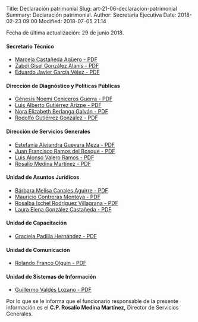 Title: Declaración patrimonial
Slug: art-21-06-declaracion-patrimonial
Summary: Declaración patrimonial.
Author: Secretaría Ejecutiva
Date: 2018-02-23 09:00
Modified: 2018-07-05 21:14


Fecha de última actualización: 29 de junio 2018.

#### Secretario Técnico

* [Marcela Castañeda Agüero - PDF](version-publica-de-la-declaracion-anual-mca.pdf)
* [Zabdi Gisel González Alanís - PDF](version-publica-de-la-declaracion-anual-zgga.pdf)
* [Eduardo Javier García Vélez - PDF](version-publica-de-la-declaracion-anual-ejgv.pdf)

#### Dirección de Diagnóstico y Políticas Públicas

* [Génesis Noemí Ceniceros Guerra - PDF](version-publica-de-la-declaracion-anual-gncg.pdf)
* [Luis Alberto Gutiérrez Arizpe - PDF](version-publica-de-la-declaracion-anual-laga.pdf)
* [Nora Elizabeth Berlanga Galván - PDF](version-publica-de-la-declaracion-anual-nebg.pdf)
* [Rodolfo Gutiérrez González - PDF](version-publica-de-la-declaracion-anual-rgg.pdf)

#### Dirección de Servicios Generales

* [Estefanía Alejandra Guevara Meza - PDF](version-publica-de-la-declaracion-anual-eagm.pdf)
* [Juan Francisco Ramos del Bosque - PDF](version-publica-de-la-declaracion-anual-jfrb.pdf)
* [Luis Alonso Valero Ramos - PDF](version-publica-de-la-declaracion-anual-lavr.pdf)
* [Rosalío Medina Martínez - PDF](version-publica-de-la-declaracion-anual-rmm.pdf)

#### Unidad de Asuntos Jurídicos

* [Bárbara Melisa Canales Aguirre - PDF](version-publica-de-la-declaracion-anual-bmca.pdf)
* [Mauricio Contreras Montoya - PDF](version-publica-de-la-declaracion-anual-mcm.pdf)
* [Rosalba Ixchel Rodríguez Villagrana - PDF](version-publica-de-la-declaracion-anual-rirv.pdf)
* [Laura Elena González Castañeda - PDF](version-publica-de-la-declaracion-anual-legc.pdf)

#### Unidad de Capacitación

* [Graciela Padilla Hernández - PDF](version-publica-de-la-declaracion-anual-gph.pdf)

#### Unidad de Comunicación

* [Rolando Franco Olguín - PDF](version-publica-de-la-declaracion-anual-rfo.pdf)

#### Unidad de Sistemas de Información

* [Guillermo Valdés Lozano - PDF](version-publica-de-la-declaracion-anual-gvl.pdf)

Por lo que se le informa que el funcionario responsable de la presente
información es el **C.P. Rosalío Medina Martínez,** Director de
Servicios Generales.
